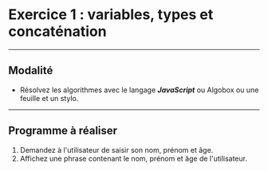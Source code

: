 # Exercice 1 : variables, types et concaténation

---

## Modalité

- Résolvez les algorithmes avec le langage ***JavaScript*** ou Algobox ou une feuille et un stylo.

---

## Programme à réaliser

1. Demandez à l'utilisateur de saisir son nom, prénom et âge.
2. Affichez une phrase contenant le nom, prénom et âge de l'utilisateur.